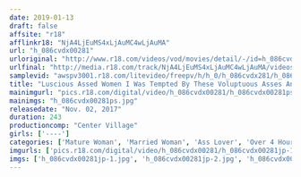 ```yaml
---
date: 2019-01-13
draft: false
affsite: "r18"
afflinkr18: "NjA4LjEuMS4xLjAuMC4wLjAuMA"
url: "h_086cvdx00281"
urloriginal: "http://www.r18.com/videos/vod/movies/detail/-/id=h_086cvdx00281"
urlfinal: "http://media.r18.com/track/NjA4LjEuMS4xLjAuMC4wLjAuMA/videos/vod/movies/detail/-/id=h_086cvdx00281"
samplevid: "awspv3001.r18.com/litevideo/freepv/h/h_0/h_086cvdx281/h_086cvdx281_dmb_w.mp4"
title: "Luscious Assed Women I Was Tempted By These Voluptuous Asses And Bulging Cameltoes 30 Ladies/4 Hours"
mainimgurl: "pics.r18.com/digital/video/h_086cvdx00281/h_086cvdx00281ps.jpg"
mainimgs: "h_086cvdx00281ps.jpg"
releasedate: "Nov. 02, 2017"
duration: 243
productioncomp: "Center Village"
girls: ['----']
categories: ['Mature Woman', 'Married Woman', 'Ass Lover', 'Over 4 Hours', 'Hi-Def']
imgurls: ['pics.r18.com/digital/video/h_086cvdx00281/h_086cvdx00281jp-1.jpg', 'pics.r18.com/digital/video/h_086cvdx00281/h_086cvdx00281jp-2.jpg', 'pics.r18.com/digital/video/h_086cvdx00281/h_086cvdx00281jp-3.jpg', 'pics.r18.com/digital/video/h_086cvdx00281/h_086cvdx00281jp-4.jpg', 'pics.r18.com/digital/video/h_086cvdx00281/h_086cvdx00281jp-5.jpg', 'pics.r18.com/digital/video/h_086cvdx00281/h_086cvdx00281jp-6.jpg', 'pics.r18.com/digital/video/h_086cvdx00281/h_086cvdx00281jp-7.jpg', 'pics.r18.com/digital/video/h_086cvdx00281/h_086cvdx00281jp-8.jpg', 'pics.r18.com/digital/video/h_086cvdx00281/h_086cvdx00281jp-9.jpg', 'pics.r18.com/digital/video/h_086cvdx00281/h_086cvdx00281jp-10.jpg', 'pics.r18.com/digital/video/h_086cvdx00281/h_086cvdx00281jp-11.jpg', 'pics.r18.com/digital/video/h_086cvdx00281/h_086cvdx00281jp-12.jpg', 'pics.r18.com/digital/video/h_086cvdx00281/h_086cvdx00281jp-13.jpg', 'pics.r18.com/digital/video/h_086cvdx00281/h_086cvdx00281jp-14.jpg', 'pics.r18.com/digital/video/h_086cvdx00281/h_086cvdx00281jp-15.jpg', 'pics.r18.com/digital/video/h_086cvdx00281/h_086cvdx00281jp-16.jpg', 'pics.r18.com/digital/video/h_086cvdx00281/h_086cvdx00281jp-17.jpg', 'pics.r18.com/digital/video/h_086cvdx00281/h_086cvdx00281jp-18.jpg', 'pics.r18.com/digital/video/h_086cvdx00281/h_086cvdx00281jp-19.jpg', 'pics.r18.com/digital/video/h_086cvdx00281/h_086cvdx00281jp-20.jpg']
imgs: ['h_086cvdx00281jp-1.jpg', 'h_086cvdx00281jp-2.jpg', 'h_086cvdx00281jp-3.jpg', 'h_086cvdx00281jp-4.jpg', 'h_086cvdx00281jp-5.jpg', 'h_086cvdx00281jp-6.jpg', 'h_086cvdx00281jp-7.jpg', 'h_086cvdx00281jp-8.jpg', 'h_086cvdx00281jp-9.jpg', 'h_086cvdx00281jp-10.jpg', 'h_086cvdx00281jp-11.jpg', 'h_086cvdx00281jp-12.jpg', 'h_086cvdx00281jp-13.jpg', 'h_086cvdx00281jp-14.jpg', 'h_086cvdx00281jp-15.jpg', 'h_086cvdx00281jp-16.jpg', 'h_086cvdx00281jp-17.jpg', 'h_086cvdx00281jp-18.jpg', 'h_086cvdx00281jp-19.jpg', 'h_086cvdx00281jp-20.jpg']
---
```

